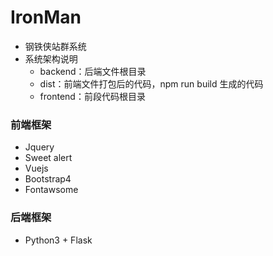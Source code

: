 # IronMan

-   钢铁侠站群系统
-   系统架构说明
    -   backend：后端文件根目录
    -   dist：前端文件打包后的代码，npm run build 生成的代码
    -   frontend：前段代码根目录

### 前端框架

-   Jquery
-   Sweet alert
-   Vuejs
-   Bootstrap4
-   Fontawsome

### 后端框架

-   Python3 + Flask
